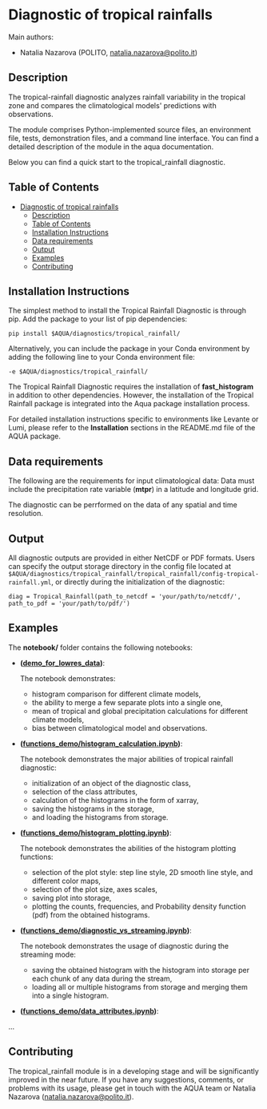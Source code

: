 # Diagnostic of tropical rainfalls

Main authors: 
- Natalia Nazarova (POLITO, natalia.nazarova@polito.it)

## Description

The tropical-rainfall diagnostic analyzes rainfall variability in the tropical zone and compares the climatological models' predictions with observations.  

The module comprises Python-implemented source files, an environment file, tests, demonstration files, and a command line interface. You can find a detailed description of the module in the aqua documentation. 

Below you can find a quick start to the tropical_rainfall diagnostic.

## Table of Contents

- [Diagnostic of tropical rainfalls](#diagnostic-of-tropical-rainfalls)
  - [Description](#description)
  - [Table of Contents](#table-of-contents)
  - [Installation Instructions](#installation-instructions)
  - [Data requirements](#data-requirements)
  - [Output](#output)
  - [Examples](#examples)
  - [Contributing](#contributing)

## Installation Instructions

The simplest method to install the Tropical Rainfall Diagnostic is through pip. Add the package to your list of pip dependencies:
```
pip install $AQUA/diagnostics/tropical_rainfall/
```
Alternatively, you can include the package in your Conda environment by adding the following line to your Conda environment file:
```
-e $AQUA/diagnostics/tropical_rainfall/
```
The Tropical Rainfall Diagnostic requires the installation of **fast_histogram** in addition to other dependencies. However, the installation of the Tropical Rainfall package is integrated into the Aqua package installation process.

For detailed installation instructions specific to environments like Levante or Lumi, please refer to the **Installation** sections in the README.md file of the AQUA package.


## Data requirements  

The following are the requirements for input climatological data:
Data must include the precipitation rate variable (**mtpr**) in a latitude and longitude grid. 

The diagnostic can be perrformed on the data of any spatial and time resolution. 

## Output 

All diagnostic outputs are provided in either NetCDF or PDF formats. Users can specify the output storage directory in the config file located at `$AQUA/diagnostics/tropical_rainfall/tropical_rainfall/config-tropical-rainfall.yml`, or directly during the initialization of the diagnostic:
```
diag = Tropical_Rainfall(path_to_netcdf = 'your/path/to/netcdf/', path_to_pdf = 'your/path/to/pdf/')
```



## Examples

The **notebook/** folder contains the following notebooks:
 - **([demo_for_lowres_data](https://github.com/DestinE-Climate-DT/AQUA/blob/main/diagnostics/tropical_rainfall/notebooks/demo_for_lowres_data.ipynb))**:

    The notebook demonstrates:
    - histogram comparison for different climate models,
    - the ability to merge a few separate plots into a single one, 
    - mean of tropical and global precipitation calculations for different climate models,
    - bias between climatological model and observations. 
 - **([functions_demo/histogram_calculation.ipynb](https://github.com/DestinE-Climate-DT/AQUA/blob/main/diagnostics/tropical_rainfall/notebooks/functions_demo/histogram_calculation.ipynb))**:

    The notebook demonstrates the major abilities of tropical rainfall diagnostic: 
    - initialization of an object of the diagnostic class, 
    - selection of the class attributes,  
    - calculation of the histograms in the form of xarray, 
    - saving the histograms in the storage,
    - and loading the histograms from storage.
 - **([functions_demo/histogram_plotting.ipynb](https://github.com/DestinE-Climate-DT/AQUA/blob/main/diagnostics/tropical_rainfall/notebooks/functions_demo/histogram_plotting.ipynb))**:

    The notebook demonstrates the abilities of the histogram plotting functions:
    - selection of the plot style: step line style, 2D smooth line style, and different color maps,
    - selection of the plot size, axes scales, 
    - saving plot into storage, 
    - plotting the counts, frequencies, and Probability density function (pdf) from the obtained histograms.
 - **([functions_demo/diagnostic_vs_streaming.ipynb](https://github.com/DestinE-Climate-DT/AQUA/blob/main/diagnostics/tropical_rainfall/notebooks/functions_demo/diagnostic_vs_streaming.ipynb))**:

    The notebook demonstrates the usage of diagnostic during the streaming mode:
    - saving the obtained histogram with the histogram into storage per each chunk of any data during the stream, 
    - loading all or multiple histograms from storage and merging them into a single histogram. 

 - **([functions_demo/data_attributes.ipynb](https://github.com/DestinE-Climate-DT/AQUA/blob/main/diagnostics/tropical_rainfall/notebooks/functions_demo/data_attributes.ipynb))**:

...

## Contributing

The tropical_rainfall module is in a developing stage and will be significantly improved in the near future. If you have any suggestions, comments, or problems with its usage, please get in touch with the AQUA team or Natalia Nazarova (natalia.nazarova@polito.it).
